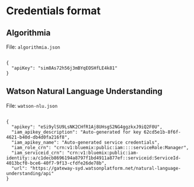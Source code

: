 # Credentials format

## Algorithmia

File: `algorithmia.json`
 
```

{
  "apiKey": "sim8As72h56j3mBYqEOSHfLE4k81"
}

```

## Watson Natural Language Understanding

File: `watson-nlu.json`

```

{
  "apikey": "eSi9ylSU9LsNK2CHfR1Aj8UHsgS2NG4ggzkxJ9iQ2F0U",
  "iam_apikey_description": "Auto-generated for key 62cd5e1b-8f6f-4621-b40d-db4d0fa216f8",
  "iam_apikey_name": "Auto-generated service credentials",
  "iam_role_crn": "crn:v1:bluemix:public:iam::::serviceRole:Manager",
  "iam_serviceid_crn": "crn:v1:bluemix:public:iam-identity::a/c1decb8696194a8797f1bd4911a877ef::serviceid:ServiceId-4013bcf0-bce6-40f7-9f13-cfdfe26de78b",
  "url": "https://gateway-syd.watsonplatform.net/natural-language-understanding/api"
}

```
